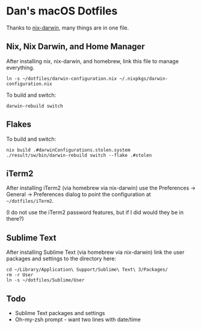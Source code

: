 # Dan's macOS Dotfiles

Thanks to [nix-darwin](https://github.com/LnL7/nix-darwin), many things are in one file.

## Nix, Nix Darwin, and Home Manager

After installing nix, nix-darwin, and homebrew, link this file to manage everything.

`ln -s ~/dotfiles/darwin-configuration.nix ~/.nixpkgs/darwin-configuration.nix`

To build and switch:

```shell
darwin-rebuild switch
```

## Flakes

To build and switch:

```shell
nix build .#darwinConfigurations.stolen.system
./result/sw/bin/darwin-rebuild switch --flake .#stolen
```

## iTerm2

After installing iTerm2 (via homebrew via nix-darwin) use the Preferences -> General -> Preferences dialog to point the configuration at `~/dotfiles/iTerm2`.

(I do not use the iTerm2 password features, but if I did would they be in there?)

## Sublime Text

After installing Sublime Text (via homebrew via nix-darwin) link the user packages and settings to the directory here:


```
cd ~/Library/Application\ Support/Sublime\ Text\ 3/Packages/
rm -r User
ln -s ~/dotfiles/Sublime/User
```

## Todo

- Sublime Text packages and settings
- Oh-my-zsh prompt - want two lines with date/time
